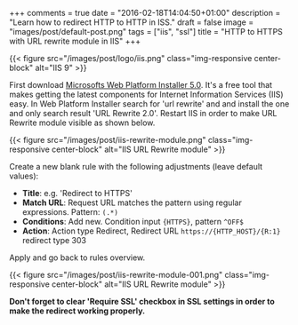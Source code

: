 +++
comments = true
date = "2016-02-18T14:04:50+01:00"
description = "Learn how to redirect HTTP to HTTP in ISS."
draft = false
image = "images/post/default-post.png"
tags = ["iis", "ssl"]
title = "HTTP to HTTPS with URL rewrite module in IIS"
+++

{{< figure src="/images/post/logo/iis.png" class="img-responsive center-block" alt="IIS 9" >}}

First download [Microsofts Web Platform Installer 5.0](http://go.microsoft.com/fwlink/?LinkId=255386). It's a free tool that makes getting the latest components for Internet Information Services (IIS) easy. In Web Platform Installer search for 'url rewrite' and and install the one and only search result 'URL Rewrite 2.0'. Restart IIS in order to make URL Rewrite module visible as shown below.

{{< figure src="/images/post/iis-rewrite-module.png" class="img-responsive center-block" alt="IIS URL Rewrite module" >}}

Create a new blank rule with the following adjustments (leave default values):

- **Title**: e.g. 'Redirect to HTTPS'
- **Match URL**: Request URL matches the pattern using regular expressions. Pattern: `(.*)`
- **Conditions**: Add new. Condition input `{HTTPS}`, pattern `^OFF$`
- **Action**: Action type Redirect, Redirect URL `https://{HTTP_HOST}/{R:1}` redirect type 303

Apply and go back to rules overview.

{{< figure src="/images/post/iis-rewrite-module-001.png" class="img-responsive center-block" alt="IIS URL Rewrite module" >}}

**Don't forget to clear 'Require SSL' checkbox in SSL settings in order to make the redirect working properly.**